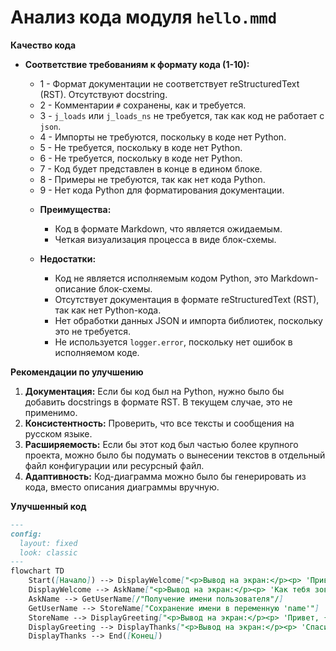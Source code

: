 # Анализ кода модуля `hello.mmd`

**Качество кода**
*   **Соответствие требованиям к формату кода (1-10):** 
    *   1 - Формат документации не соответствует reStructuredText (RST). Отсутствуют docstring.
    *   2 - Комментарии `#` сохранены, как и требуется.
    *   3 - `j_loads` или `j_loads_ns` не требуется, так как код не работает с `json`.
    *   4 - Импорты не требуются, поскольку в коде нет Python.
    *   5 - Не требуется, поскольку в коде нет Python.
    *   6 - Не требуется, поскольку в коде нет Python.
    *   7 - Код будет представлен в конце в едином блоке.
    *   8 - Примеры не требуются, так как нет кода Python.
    *   9 - Нет кода Python для форматирования документации.
    
    - **Преимущества:**
        - Код в формате Markdown, что является ожидаемым.
        - Четкая визуализация процесса в виде блок-схемы.
        
    - **Недостатки:**
        - Код не является исполняемым кодом Python, это Markdown-описание блок-схемы.
        - Отсутствует документация в формате reStructuredText (RST), так как нет Python-кода.
        - Нет обработки данных JSON и импорта библиотек, поскольку это не требуется.
        - Не используется `logger.error`, поскольку нет ошибок в исполняемом коде.

**Рекомендации по улучшению**

1.  **Документация:** Если бы код был на Python, нужно было бы добавить docstrings в формате RST. В текущем случае, это не применимо.
2.  **Консистентность:** Проверить, что все тексты и сообщения на русском языке.
3.  **Расширяемость:** Если бы этот код был частью более крупного проекта, можно было бы подумать о вынесении текстов в отдельный файл конфигурации или ресурсный файл.
4. **Адаптивность:** Код-диаграмма можно было бы генерировать из кода, вместо описания диаграммы вручную.

**Улучшенный код**

```markdown
---
config:
  layout: fixed
  look: classic
---
flowchart TD
    Start([Начало]) --> DisplayWelcome["<p>Вывод на экран:</p><p> 'Привет! Добро пожаловать в игру Hello!'</p>"]
    DisplayWelcome --> AskName["<p>Вывод на экран:</p><p> 'Как тебя зовут?'</p>"]
    AskName --> GetUserName[/"Получение имени пользователя"/]
    GetUserName --> StoreName["Сохранение имени в переменную 'name'"]
    StoreName --> DisplayGreeting["<p>Вывод на экран:</p><p> 'Привет, {name}! Приятно познакомиться!'</p>"]
    DisplayGreeting --> DisplayThanks["<p>Вывод на экран:</p><p> 'Спасибо за использование программы Hello!'</p>"]
    DisplayThanks --> End([Конец])
```